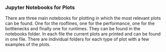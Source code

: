 ### Jupyter Notebooks for Plots
There are three main notebooks for plotting in which the most relevant plots can be found. One for the rooflines, one for the performance, one for the bottlenecks and finally one for runtimes. They can be found in the notebooks folder. In each file the current plots are printed and can be found in one file. There are individual folders for each type of plot with a few examples of the plots.